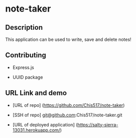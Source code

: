 # note-taker

## Description

This application can be used to write, save and delete notes!


## Contributing

* Express.js

* UUID package


## URL Link and demo

* [URL of repo]
(https://github.com/Chis517/note-taker)

* [SSH of repo]
git@github.com:Chis517/note-taker.git

* [URL of deployed application]
(https://salty-sierra-13031.herokuapp.com/)